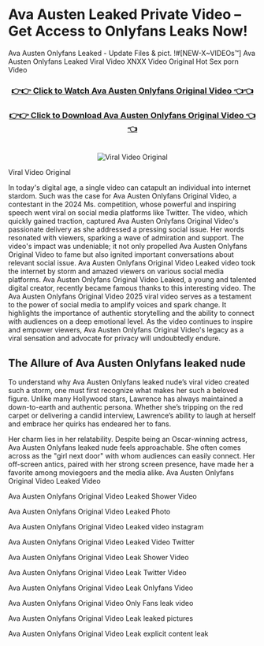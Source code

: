 # Ava Austen Leaked Private Video – Get Access to Onlyfans Leaks Now!

Ava Austen Onlyfans Leaked - Update Files & pict. !#[NEW-X~VIDEOs™] Ava Austen Onlyfans Leaked Viral Video XNXX Video Original Hot Sex porn Video
<br>
<div align="center">
<h3><a href="https://links2leaks.com?utm_source=avaausten&utm_medium=gitlong" rel="nofollow">👉👉 Click to Watch Ava Austen Onlyfans Original Video 👈👈</a></h3>
<h3><a href="https://links2leaks.com?utm_source=avaausten&utm_medium=gitlong" rel="nofollow">👉👉 Click to Download Ava Austen Onlyfans Original Video 👈👈</a></h3>
<br>
<a href="https://links2leaks.com?utm_source=avaausten&utm_medium=gitlong" rel="nofollow"><img src="https://i.ibb.co/Gkj2r4b/banner.png" alt="Viral Video Original" style="max-width: 100%; display: inline-block;" data-target="animated-image.originalImage"></a>
</div>

Viral Video Original

In today's digital age, a single video can catapult an individual into internet stardom. Such was the case for Ava Austen Onlyfans Original Video, a contestant in the 2024 Ms. competition, whose powerful and inspiring speech went viral on social media platforms like Twitter.
The video, which quickly gained traction, captured Ava Austen Onlyfans Original Video's passionate delivery as she addressed a pressing social issue. Her words resonated with viewers, sparking a wave of admiration and support. The video's impact was undeniable; it not only propelled Ava Austen Onlyfans Original Video to fame but also ignited important conversations about relevant social issue.
Ava Austen Onlyfans Original Video Leaked video took the internet by storm and amazed viewers on various social media platforms. Ava Austen Onlyfans Original Video Leaked, a young and talented digital creator, recently became famous thanks to this interesting video.
The Ava Austen Onlyfans Original Video 2025 viral video serves as a testament to the power of social media to amplify voices and spark change. It highlights the importance of authentic storytelling and the ability to connect with audiences on a deep emotional level. As the video continues to inspire and empower viewers, Ava Austen Onlyfans Original Video's legacy as a viral sensation and advocate for privacy will undoubtedly endure.

<h2>The Allure of Ava Austen Onlyfans leaked nude</h2>


To understand why Ava Austen Onlyfans leaked nude’s viral video created such a storm, one must first recognize what makes her such a beloved figure. Unlike many Hollywood stars, Lawrence has always maintained a down-to-earth and authentic persona. Whether she’s tripping on the red carpet or delivering a candid interview, Lawrence’s ability to laugh at herself and embrace her quirks has endeared her to fans.

Her charm lies in her relatability. Despite being an Oscar-winning actress, Ava Austen Onlyfans leaked nude feels approachable. She often comes across as the "girl next door" with whom audiences can easily connect. Her off-screen antics, paired with her strong screen presence, have made her a favorite among moviegoers and the media alike.
Ava Austen Onlyfans Original Video Leaked Video

Ava Austen Onlyfans Original Video Leaked Shower Video

Ava Austen Onlyfans Original Video Leaked Photo

Ava Austen Onlyfans Original Video Leaked video instagram

Ava Austen Onlyfans Original Video Leaked Video Twitter

Ava Austen Onlyfans Original Video Leak Shower Video

Ava Austen Onlyfans Original Video Leak Twitter Video

Ava Austen Onlyfans Original Video Leak Onlyfans Video

Ava Austen Onlyfans Original Video Only Fans leak video

Ava Austen Onlyfans Original Video Leak leaked pictures

Ava Austen Onlyfans Original Video Leak explicit content leak
